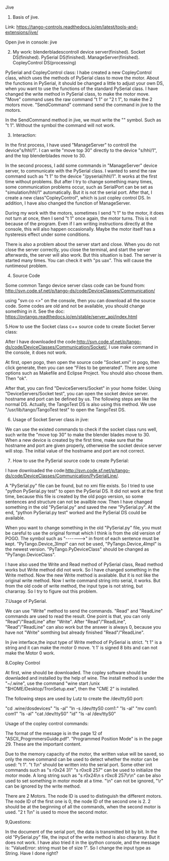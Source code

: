 Jive 

1. Basis of jive.

Link: https://tango-controls.readthedocs.io/en/latest/tools-and-extensions/jive/

Open jive in console: jive


2. My work: blenderbladescontroll device server(finished). Socket DS(finished). PySerial DS(finished). ManageServer(finished). CopleyControl DS(processing)

PySerial and CopleyControl class:
I habe created a new CopleyControl class, which uses the methods of PySerial class to move the motor.
About the functions in PySerial, it should be changed a little to adjust your own DS, when you want to use the functions of the standard PySerial class. I have changed the write method in PySerial class, to make the motor move. "Move" command uses the raw command "t 1" or "2 t 1", to make the 2 motors move. "SendCommand" command send the command in jive to the motors.

In the SendCommand method in jive, we must write the "" symbol. Such as "t 1". Without the symbol the command will not work.


3. Interaction:

In the first process, I have used "ManageServer" to controll the device"s/hhl/1". I can write "move top 30" directly to the device "s/hhl/1", and the top blenderblades move to 30. 

In the second process, I add some commands in "ManageServer" device server, to communicate with the PySerial class. I wanted to send the raw command such as "t 1" to the device "/pyserial/hhl/1". It works at the first time without problems. But after I try to change something many times, some communication problems occur, such as SerialPort can be set as "simulation/hhl/1" automatically. But it is not the serial port. After that, I create a new class"CopleyControl", which is just copley control DS. In addition, I have also changed the function of ManageServer.

During my work with the motors, sometimes I send "t 1" to the motor, it does not turn at once, then I send "t 1" once again, the motor turns. This is not because of the program. Even if I am writing instructions directly at the console, this will also happen occasionally. Maybe the motor itself has a hysteresis effect under some conditions.

There is also a problem about the server start and close. When you do not close the server correctly, you close the terminal, and start the server afterwards, the server will also work. But this situation is bad. The server is started many times. You can check it with "ps uax". This will cause the runtimeout problem.


4. Source Code

Some common Tango device server class code can be found from:
http://svn.code.sf.net/p/tango-ds/code/DeviceClasses/Communication/

using "svn co <<link>>" on the console, then you can download all the source code. Some codes are old and not be available, you should change something in it. See the doc: https://pytango.readthedocs.io/en/stable/server_api/index.html


5.How to use the Socket class c++ source code to create Socket Server class:

After I have downloaded the code:http://svn.code.sf.net/p/tango-ds/code/DeviceClasses/Communication/Socket/, I use make command in the console, it does not work. 

At first, open pogo, then open the source code "Socket.xmi" in pogo, then click generate, then you can see "Files to be generated". There are some options such as Makefile and Eclipse Project. You should also choose them. Then "ok".

After that, you can find "DeviceServers/Socket" in your home folder. Using "DeviceServers/Socket test", you can open the socket device server. hostname and port can be defined by us. The following steps are like the normal DS.
Actually, the TangoTest DS is also using this method. We use "/usr/lib/tango/TangoTest test" to open the TangoTest DS.

6. Usage of Socket Server class in jive:
 
We can use the existed commands to check if the socket class runs well, such write the "move top 30" to make the blender blades move to 30.  
When a new device is created by the first time, make sure that the hostname and port are given properly, otherweise the socket device server will stop. The initial value of the hostname and port are not correct.

7. How to use the PySerial source code to create PySerial:

I have downloaded the code:http://svn.code.sf.net/p/tango-ds/code/DeviceClasses/Communication/PySerialLine/.

A "PySerial.py" file can be found, but no xmi file exists. So I tried to use "python PySerial.py test" to open the PySerial DS. It did not work at the first time, because this file is created by the old pogo version, so some sentences and structure can not be availble now. Then I have changed something in the old "PySerial.py" and saved the new "PySerial.py". At the end, "python PySerial.py test" worked and the PySerial DS could be available. 

When you want to change something in the old "PySerial.py" file, you must be careful to use the original format which I think is from the old version of POGO. The symbol such as "------->" in front of each sentence must be kept.  "PyTango.Device_3Impl"  can not be used, "PyTango.Device_4Impl" is the newest version. "PyTango.PyDeviceClass" should be changed as "PyTango.DeviceClass".

I have also used the Write and Read method of PySerial class, Read method works but Write method did not work. So I have changed something in the Write method. Now the new Write method is available. But it is not like the original write method. Now I write command string into serial,  it works. But from the old code of write method, the input type is not string, but chararray. So I try to figure out this problem.


7.Usage of PySerial.

We can use "Write" method to send the commands. "Read" and "ReadLine" commands are used to read the result. One point is that, you can only "Read"/"ReadLine" after "Write". After "Read"/"ReadLine", "Read"/"ReadLine" can also work but the answer is always 0, because you have not "Write" somthing but already finished "Read"/"ReadLine".

In jive interface,the input type of Write method of PySerial is strict. "t 1" is a string and it can make the motor 0 move. 't 1' is signed 8 bits and can not make the Motor 0 work.

8.Copley Control 

At first, wine should be downloaded. The copley software should be downladed and installed by the help of wine. The install method is under the "~/.wine", use the command "wine start /unix "$HOME/Desktop/TronSetup.exe", then the "CME 2" is installed. 

The following steps are used by Lutz to create the /dev/ttyS0 port: 

"cd .wine/dosdevices"
"ls -al"
"ln -s /dev/ttyS0 com1:"
"ls -al"
"mv com1\: com1"
"ls -al"
"cat /dev/ttyS0"
"id"
"ls -al /dev/ttyS0"

Usage of the copley control commands:

The format of the message is in the page 12 of "ASCII_ProgrmmersGuide.pdf". "Programmed Position Mode" is in the page 29. These are the important content.

Due to the memory capacity of the motor, the written value will be saved, so only the move command can be used to detect whether the motor can be used: "t 1". "t 1\n" should be written into the serial port. Some other init commands such as "s r0x24 31" "s r0xc8 257" can be used to initialize the motor mode. A long string such as "s r0x24\n s r0xc8 257\r\n" can be also used to set something in motor mode at a time. "\n" can not be ignored, "\r" can be ignored by the write method. 

There are 2 Motors. The node ID is used to distinguish the different motors. The node ID of the first one is 0, the node ID of the second one is 2. 2 should be at the beginning of all the commands, when the second motor is used. "2 t 1\n" is used to move the second motor. 

9,Questions:

In the document of the serial port, the data is transmitted bit by bit. In the old "PySerial.py" file, the input of the write method is also chararray. But it does not work. I have also tried it in the ipython console, and the message is: "ValueError: string must be of size 1". So I change the input type as String. Have I done right?

